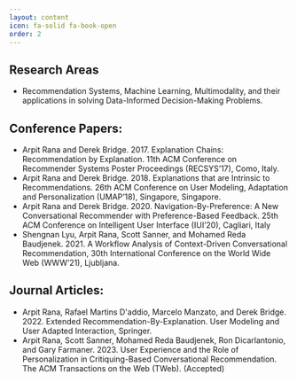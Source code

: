 ```yaml
---
layout: content
icon: fa-solid fa-book-open
order: 2
---
```

## Research Areas
- Recommendation Systems, Machine Learning, Multimodality, and their applications in solving Data-Informed Decision-Making Problems.

## Conference Papers:
- Arpit Rana and Derek Bridge. 2017. Explanation Chains: Recommendation by Explanation. 11th ACM Conference on Recommender Systems Poster Proceedings (RECSYS’17), Como, Italy.
- Arpit Rana and Derek Bridge. 2018. Explanations that are Intrinsic to Recommendations. 26th ACM Conference on User Modeling, Adaptation and Personalization (UMAP’18), Singapore, Singapore.
- Arpit Rana and Derek Bridge. 2020. Navigation-By-Preference: A New Conversational Recommender with Preference-Based Feedback. 25th ACM Conference on Intelligent User Interface (IUI’20), Cagliari, Italy
- Shengnan Lyu, Arpit Rana, Scott Sanner, and Mohamed Reda Baudjenek. 2021. A Workflow Analysis of Context-Driven Conversational Recommendation, 30th International Conference on the World Wide Web (WWW’21), Ljubljana.

## Journal Articles:
- Arpit Rana, Rafael Martins D'addio, Marcelo Manzato, and Derek Bridge. 2022. Extended Recommendation-By-Explanation. User Modeling and User Adapted Interaction, Springer.
- Arpit Rana, Scott Sanner, Mohamed Reda Baudjenek, Ron Dicarlantonio, and Gary Farmaner. 2023. User Experience and the Role of Personalization in Critiquing-Based Conversational Recommendation. The ACM Transactions on the Web (TWeb). (Accepted)
